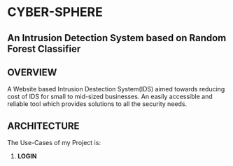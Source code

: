 # CYBER-SPHERE 
## An Intrusion Detection System based on Random Forest Classifier

## OVERVIEW
A Website based Intrusion Destection System(IDS) aimed towards reducing cost of IDS for small to mid-sized businesses. An easily accessible and reliable tool which provides solutions to all the security needs.

## ARCHITECTURE
The Use-Cases of my Project is:
 
1. **LOGIN**
